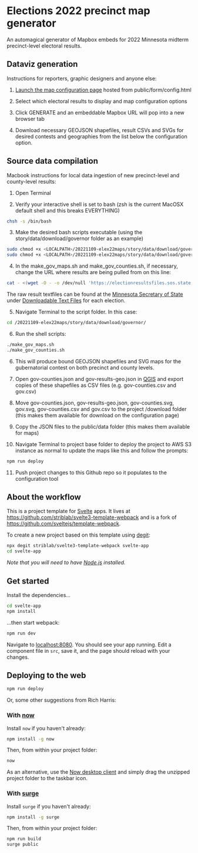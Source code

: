 # Elections 2022 precinct map generator

An automagical generator of Mapbox embeds for 2022 Minnesota midterm precinct-level electoral results.

## Dataviz generation

Instructions for reporters, graphic designers and anyone else:

1. [Launch the map configuration page](https://striblab.github.io/20221109-elex22_maps/public/form/config.html) hosted from public/form/config.html

2. Select which electoral results to display and map configuration options

3. Click GENERATE and an embeddable Mapbox URL will pop into a new browser tab

4. Download necessary GEOJSON shapefiles, result CSVs and SVGs for desired contests and geographies from the list below the configuration option.


## Source data compilation

Macbook instructions for local data ingestion of new precinct-level and county-level results:

1. Open Terminal

2. Verify your interactive shell is set to bash (zsh is the current MacOSX default shell and this breaks EVERYTHING)

```bash
chsh -s /bin/bash
```

3. Make the desired bash scripts executable (using the story/data/download/governor folder as an example)

```bash
sudo chmod +x <LOCALPATH>/20221109-elex22maps/story/data/download/governor/make_gov_maps.sh
sudo chmod +x <LOCALPATH>/20221109-elex22maps/story/data/download/governor/make_gov_counties.sh
```

4. In the make_gov_maps.sh and make_gov_counties.sh, if necessary, change the URL where results are being pulled from on this line:

```bash
cat - <(wget -O - -o /dev/null 'https://electionresultsfiles.sos.state.mn.us/20221108/governorpct.txt') > gov.csv &&
```

The raw result textfiles can be found at the [Minnesota Secretary of State](https://www.sos.state.mn.us/elections-voting/election-results) under [Downloadable Text Files](https://electionresults.sos.state.mn.us/Select/MediaFiles/Index?ersElectionId=149) for each election.

5. Navigate Terminal to the script folder. In this case:

```bash
cd /20221109-elex22maps/story/data/download/governor/
```

6. Run the shell scripts:

```bash
./make_gov_maps.sh
./make_gov_counties.sh
```

6. This will produce bound GEOJSON shapefiles and SVG maps for the gubernatorial contest on both precinct and county levels.

7. Open gov-counties.json and gov-results-geo.json in [QGIS](https://www.qgis.org/en/site/) and export copies of these shapefiles as CSV files (e.g. gov-counties.csv and gov.csv)

8. Move gov-counties.json, gov-results-geo.json, gov-counties.svg, gov.svg, gov-counties.csv and gov.csv to the project /download folder (this makes them available for download on the configuration page)

9. Copy the JSON files to the public/data folder (this makes them available for maps)

10. Navigate Terminal to project base folder to deploy the project to AWS S3 instance as normal to update the maps like this and follow the prompts:

```bash
npm run deploy
```

11. Push project changes to this Github repo so it populates to the configuration tool


## About the workflow

This is a project template for [Svelte](https://svelte.dev) apps. It lives at https://github.com/striblab/svelte3-template-webpack and is a fork of https://github.com/sveltejs/template-webpack.

To create a new project based on this template using [degit](https://github.com/Rich-Harris/degit):

```bash
npx degit striblab/svelte3-template-webpack svelte-app
cd svelte-app
```

*Note that you will need to have [Node.js](https://nodejs.org) installed.*


## Get started

Install the dependencies...

```bash
cd svelte-app
npm install
```

...then start webpack:

```bash
npm run dev
```

Navigate to [localhost:8080](http://localhost:8080). You should see your app running. Edit a component file in `src`, save it, and the page should reload with your changes.


## Deploying to the web

```bash
npm run deploy
```

Or, some other suggestions from Rich Harris:

### With [now](https://zeit.co/now)

Install `now` if you haven't already:

```bash
npm install -g now
```

Then, from within your project folder:

```bash
now
```

As an alternative, use the [Now desktop client](https://zeit.co/download) and simply drag the unzipped project folder to the taskbar icon.

### With [surge](https://surge.sh/)

Install `surge` if you haven't already:

```bash
npm install -g surge
```

Then, from within your project folder:

```bash
npm run build
surge public
```
